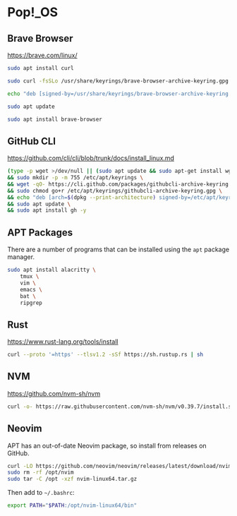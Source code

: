 # Pop!_OS

## Brave Browser

https://brave.com/linux/

```bash
sudo apt install curl

sudo curl -fsSLo /usr/share/keyrings/brave-browser-archive-keyring.gpg https://brave-browser-apt-release.s3.brave.com/brave-browser-archive-keyring.gpg

echo "deb [signed-by=/usr/share/keyrings/brave-browser-archive-keyring.gpg] https://brave-browser-apt-release.s3.brave.com/ stable main"|sudo tee /etc/apt/sources.list.d/brave-browser-release.list

sudo apt update

sudo apt install brave-browser
```

## GitHub CLI

https://github.com/cli/cli/blob/trunk/docs/install_linux.md

```bash
(type -p wget >/dev/null || (sudo apt update && sudo apt-get install wget -y)) \
&& sudo mkdir -p -m 755 /etc/apt/keyrings \
&& wget -qO- https://cli.github.com/packages/githubcli-archive-keyring.gpg | sudo tee /etc/apt/keyrings/githubcli-archive-keyring.gpg > /dev/null \
&& sudo chmod go+r /etc/apt/keyrings/githubcli-archive-keyring.gpg \
&& echo "deb [arch=$(dpkg --print-architecture) signed-by=/etc/apt/keyrings/githubcli-archive-keyring.gpg] https://cli.github.com/packages stable main" | sudo tee /etc/apt/sources.list.d/github-cli.list > /dev/null \
&& sudo apt update \
&& sudo apt install gh -y
```

## APT Packages

There are a number of programs that can be installed using the `apt` package manager.

```bash
sudo apt install alacritty \
    tmux \
    vim \
    emacs \
    bat \
    ripgrep
```

## Rust

https://www.rust-lang.org/tools/install

```bash
curl --proto '=https' --tlsv1.2 -sSf https://sh.rustup.rs | sh
```

## NVM

https://github.com/nvm-sh/nvm

```bash
curl -o- https://raw.githubusercontent.com/nvm-sh/nvm/v0.39.7/install.sh | bash
```

## Neovim

APT has an out-of-date Neovim package, so install from releases on GitHub.

```bash
curl -LO https://github.com/neovim/neovim/releases/latest/download/nvim-linux64.tar.gz
sudo rm -rf /opt/nvim
sudo tar -C /opt -xzf nvim-linux64.tar.gz
```

Then add to `~/.bashrc`:

```bash
export PATH="$PATH:/opt/nvim-linux64/bin"
```
